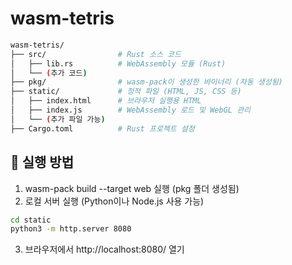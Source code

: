 # wasm-tetris

```sh
wasm-tetris/
├── src/                # Rust 소스 코드
│   ├── lib.rs          # WebAssembly 모듈 (Rust)
│   └── (추가 코드)
├── pkg/                # wasm-pack이 생성한 바이너리 (자동 생성됨)
├── static/             # 정적 파일 (HTML, JS, CSS 등)
│   ├── index.html      # 브라우저 실행용 HTML
│   ├── index.js        # WebAssembly 로드 및 WebGL 관리
│   └── (추가 파일 가능)
├── Cargo.toml          # Rust 프로젝트 설정
```

## 📢 실행 방법
1. wasm-pack build --target web 실행 (pkg 폴더 생성됨)
2. 로컬 서버 실행 (Python이나 Node.js 사용 가능)
```sh
cd static
python3 -m http.server 8080
```
3. 브라우저에서 http://localhost:8080/ 열기
